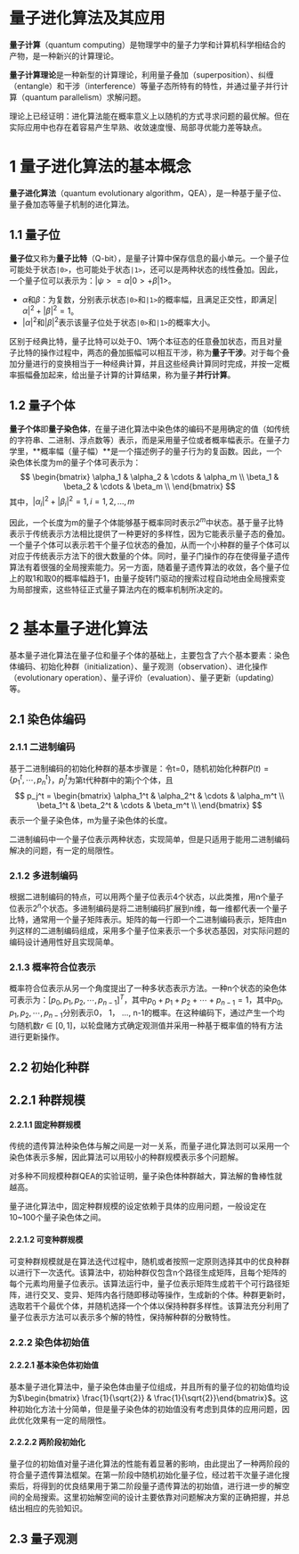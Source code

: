 # 量子进化算法及其应用

**量子计算**（quantum computing）是物理学中的量子力学和计算机科学相结合的产物，是一种新兴的计算理论。

**量子计算理论**是一种新型的计算理论，利用量子叠加（superposition）、纠缠（entangle）和干涉（interference）等量子态所特有的特性，并通过量子并行计算（quantum parallelism）求解问题。

理论上已经证明：进化算法能在概率意义上以随机的方式寻求问题的最优解。但在实际应用中也存在着容易产生早熟、收敛速度慢、局部寻优能力差等缺点。

# 1 量子进化算法的基本概念

**量子进化算法**（quantum evolutionary algorithm，QEA），是一种基于量子位、量子叠加态等量子机制的进化算法。

## 1.1 量子位

**量子位**又称为**量子比特**（Q-bit），是量子计算中保存信息的最小单元。一个量子位可能处于状态`|0>`，也可能处于状态`|1>`，还可以是两种状态的线性叠加。因此，一个量子位可以表示为：$|\psi> = \alpha|0> + \beta|1>$。

- $\alpha$和$\beta$：为复数，分别表示状态`|0>`和`|1>`的概率幅，且满足正交性，即满足$|\alpha|^2 + |\beta|^2 = 1$。
- $|\alpha|^2$和$|\beta|^2$表示该量子位处于状态`|0>`和`|1>`的概率大小。

区别于经典比特，量子比特可以处于0、1两个本征态的任意叠加状态，而且对量子比特的操作过程中，两态的叠加振幅可以相互干涉，称为**量子干涉**。对于每个叠加分量进行的变换相当于一种经典计算，并且这些经典计算同时完成，并按一定概率振幅叠加起来，给出量子计算的计算结果，称为量子**并行计算**。

## 1.2 量子个体

**量子个体**即**量子染色体**，在量子进化算法中染色体的编码不是用确定的值（如传统的字符串、二进制、浮点数等）表示，而是采用量子位或者概率幅表示。在量子力学里，**概率幅（量子幅）**是一个描述例子的量子行为的复函数。因此，一个染色体长度为m的量子个体可表示为：
$$
\begin{bmatrix}
	\alpha_1 & \alpha_2 & \cdots & \alpha_m \\
	\beta_1 & \beta_2 & \cdots & \beta_m    \\
\end{bmatrix}
$$
其中，$|\alpha_i|^2 + |\beta_i|^2 = 1, i = 1, 2, ..., m$

因此，一个长度为m的量子个体能够基于概率同时表示$2^m$中状态。基于量子比特表示于传统表示方法相比提供了一种更好的多样性，因为它能表示量子态的叠加。一个量子个体可以表示若干个量子位状态的叠加，从而一个小种群的量子个体可以对应于传统表示方法下的很大数量的个体。同时，量子门操作的存在使得量子遗传算法有着很强的全局搜索能力。另一方面，随着量子遗传算法的收敛，各个量子位上的取1和取0的概率幅趋于1，由量子旋转门驱动的搜索过程自动地由全局搜索变为局部搜索，这些特征正式量子算法内在的概率机制所决定的。

# 2 基本量子进化算法

基本量子进化算法在量子位和量子个体的基础上，主要包含了六个基本要素：染色体编码、初始化种群（initialization）、量子观测（observation）、进化操作（evolutionary operation）、量子评价（evaluation）、量子更新（updating）等。

## 2.1 染色体编码

### 2.1.1 二进制编码

基于二进制编码的初始化种群的基本步骤是：令t=0，随机初始化种群$P(t) = \{p_1^t, \cdots, p_n^t\}$，$p_j^t$为第t代种群中的第j个个体，且
$$
p_j^t = 
\begin{bmatrix}
	\alpha_1^t & \alpha_2^t & \cdots & \alpha_m^t \\
	\beta_1^t & \beta_2^t & \cdots & \beta_m^t    \\
\end{bmatrix}
$$
表示一个量子染色体，m为量子染色体的长度。

二进制编码中一个量子位表示两种状态，实现简单，但是只适用于能用二进制编码解决的问题，有一定的局限性。

### 2.1.2 多进制编码

根据二进制编码的特点，可以用两个量子位表示4个状态，以此类推，用n个量子位表示$2^n$个状态。多进制编码是将二进制编码扩展到n维，每一维都代表一个量子比特，通常用一个量子矩阵表示。矩阵的每一行即一个二进制编码表示，矩阵由n列这样的二进制编码组成，采用多个量子位来表示一个多状态基因，对实际问题的编码设计通用性好且实现简单。

### 2.1.3 概率符合位表示

概率符合位表示从另一个角度提出了一种多状态表示方法。一种n个状态的染色体可表示为：$[p_0, p_1, p_2, \cdots, p_{n-1}]^T$，其中$p_0 + p_1 + p_2 + \cdots + p_{n-1} = 1$，其中$p_0, p_1, p_2, \cdots, p_{n-1}$分别表示0， 1， ..., n-1的概率。在这种编码下，通过产生一个均匀随机数$r \in [0, 1]$，以轮盘赌方式确定观测值并采用一种基于概率值的特有方法进行更新操作。

## 2.2 初始化种群

## 2.2.1 种群规模

#### 2.2.1.1 固定种群规模

传统的遗传算法种染色体与解之间是一对一关系，而量子进化算法则可以采用一个染色体表示多解，因此算法可以用较小的种群规模表示多个问题解。

对多种不同规模种群QEA的实验证明，量子染色体种群越大，算法解的鲁棒性就越高。

量子进化算法中，固定种群规模的设定依赖于具体的应用问题，一般设定在10~100个量子染色体之间。

#### 2.2.1.2 可变种群规模

可变种群规模就是在算法迭代过程中，随机或者按照一定原则选择其中的优良种群以进行下一次迭代。该算法中，初始种群仅包含n个路径生成矩阵，且每个矩阵的每个元素均用量子位表示。该算法运行中，量子位表示矩阵生成若干个可行路径矩阵，进行交叉、变异、矩阵内各行随即移动等操作，生成新的个体。种群更新时，选取若干个最优个体，并随机选择一个个体以保持种群多样性。该算法充分利用了量子位表示方法可以表示多个解的特性，保持解种群的分散特性。

### 2.2.2 染色体初始值

#### 2.2.2.1 基本染色体初始值

基本量子进化算法中，量子染色体由量子位组成，并且所有的量子位的初始值均设为$\begin{bmatrix} \frac{1}{\sqrt{2}} & \frac{1}{\sqrt{2}}\end{bmatrix}$。这种初始化方法十分简单，但是量子染色体的初始值没有考虑到具体的应用问题，因此优化效果有一定的局限性。

#### 2.2.2.2 两阶段初始化

量子位的初始值对量子进化算法的性能有着显著的影响，由此提出了一种两阶段的符合量子遗传算法框架。在第一阶段中随机初始化量子位，经过若干次量子进化搜索后，将得到的优良结果用于第二阶段量子遗传算法的初始值，进行进一步的解空间的全局搜索。这里初始解空间的设计主要依靠对问题解决方案的正确把握，并总结出相应的先验知识。

## 2.3 量子观测